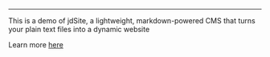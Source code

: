 ---

This is a demo of jdSite, a lightweight, markdown-powered CMS that turns your plain text files into a dynamic website

Learn more [here](https://jondoran.github.io/jdsite/)
 
